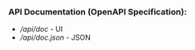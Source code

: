 <h3>API Documentation (OpenAPI Specification):</h3>

- <em>/api/doc</em> - UI 
- <em>/api/doc.json</em> - JSON
